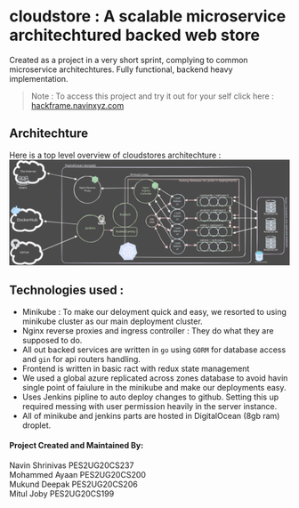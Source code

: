 # cloudstore : A scalable microservice architechtured backed web store

Created as a project in a very short sprint, complying to common microservice architechtures. Fully functional, backend heavy implementation. 

> Note : To access this project and try it out for your self click here : [hackframe.navinxyz.com](https://hackframe.navinshrinivas.com)

## Architechture 

Here is a top level overview of cloudstores architechture : 
![image](./cloudstore.svg)

## Technologies used : 
- Minikube : 
To make our deloyment quick and easy, we resorted to using minikube cluster as our main deployment cluster. 
- Nginx reverse proxies and ingress controller : They do what they are supposed to do.
- All out backed services are written in `go` using `GORM` for database access and `gin` for api routers handling.
- Frontend is written in basic ract with redux state management
- We used a global azure replicated across zones database to avoid havin single point of faiulure in the minikube and make our deployments easy. 
- Uses Jenkins pipline to auto deploy changes to github. Setting this up required messing with user permission heavily in the server instance. 
- All of minikube and jenkins parts are hosted in DigitalOcean (8gb ram) droplet.

#### Project Created and Maintained By:
Navin Shrinivas PES2UG20CS237    
Mohammed Ayaan PES2UG20CS200    
Mukund Deepak PES2UG20CS206    
Mitul Joby PES2UG20CS199    

